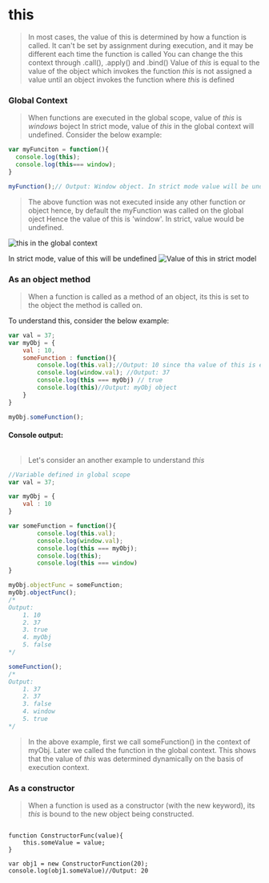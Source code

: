 # this

>In most cases, the value of this is determined by how a function is called. 
>It can't be set by assignment during execution, and it may be different each time the function is called
>You can change the this context through .call(), .apply() and .bind()
>Value of *this* is equal to the value of the object which invokes the function
>*this* is not assigned a value until an object invokes the function where *this* is defined

### Global Context

>When functions are executed in the global scope, value of *this* is *windows* boject
>In strict mode, value of *this* in the global context will undefined.
>Consider the below example:

```javascript
var myFunciton = function(){
  console.log(this);
  console.log(this=== window);
}

myFunction();// Output: Window object. In strict mode value will be undefined 
```

>The above function was not executed inside any other function or object hence, by default the myFunction was called on the global oject
>Hence the value of this is 'window'. In strict, value would be undefined.

![this in the global context]()

In strict mode, value of this will be undefined
![Value of this in strict model]()

### As an object method
>When a function is called as a method of an object, its this is set to the object the method is called on.

To understand this, consider the below example:

```javascript
var val = 37;
var myObj = {
	val : 10,
	someFunction : function(){
		console.log(this.val);//Output: 10 since tha value of this is equal to myObj
		console.log(window.val); //Output: 37
		console.log(this === myObj) // true
		console.log(this)//Output: myObj object
	}
}

myObj.someFunction();
```
#### Console output:
![]()

> Let's consider an another example to understand *this*

```javascript
//Variable defined in global scope
var val = 37;

var myObj = {
	val : 10
}

var someFunction = function(){
		console.log(this.val);
		console.log(window.val);
		console.log(this === myObj);
		console.log(this);
		console.log(this === window) 
}

myObj.objectFunc = someFunction;
myObj.objectFunc();  
/*
Output:
	1. 10
	2. 37
	3. true
	4. myObj
	5. false
*/

someFunction();
/*
Output:
	1. 37
	2. 37
	3. false
	4. window
	5. true
*/
```
> In the above example, first we call someFunction() in the context of myObj. 
>Later we called the function in the global context. This shows that the value of *this* was determined dynamically 
>on the basis of execution context.

### As a constructor

>When a function is used as a constructor (with the new keyword), its *this* is bound to the new object being constructed.

```JavsScript

function ConstructorFunc(value){
	this.someValue = value;
}

var obj1 = new ConstructorFunction(20);
console.log(obj1.someValue)//Output: 20
```










